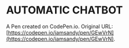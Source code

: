 # AUTOMATIC CHATBOT

A Pen created on CodePen.io. Original URL: [https://codepen.io/iamsandy/pen/GEwVrN](https://codepen.io/iamsandy/pen/GEwVrN).

